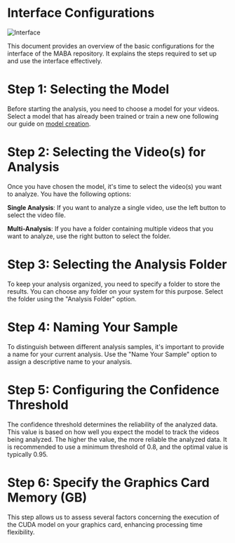 #  Interface Configurations
![Interface](https://github.com/JuarezCulau/MABA/assets/88636064/6751cc5c-3f2e-477e-9689-81ea402b6729)

This document provides an overview of the basic configurations for the interface of the MABA repository. It explains the steps required to set up and use the interface effectively.

# Step 1: Selecting the Model
Before starting the analysis, you need to choose a model for your videos. Select a model that has already been trained or train a new one following our guide on [model creation](https://github.com/JuarezCulau/MABA/blob/main/Docs/Guides/Model.md).

# Step 2: Selecting the Video(s) for Analysis

Once you have chosen the model, it's time to select the video(s) you want to analyze. You have the following options:

**Single Analysis**: If you want to analyze a single video, use the left button to select the video file.

**Multi-Analysis**: If you have a folder containing multiple videos that you want to analyze, use the right button to select the folder.

# Step 3: Selecting the Analysis Folder

To keep your analysis organized, you need to specify a folder to store the results. You can choose any folder on your system for this purpose. Select the folder using the "Analysis Folder" option.

# Step 4: Naming Your Sample

To distinguish between different analysis samples, it's important to provide a name for your current analysis. Use the "Name Your Sample" option to assign a descriptive name to your analysis.

# Step 5: Configuring the Confidence Threshold

The confidence threshold determines the reliability of the analyzed data. This value is based on how well you expect the model to track the videos being analyzed. The higher the value, the more reliable the analyzed data. It is recommended to use a minimum threshold of 0.8, and the optimal value is typically 0.95.

# Step 6: Specify the Graphics Card Memory (GB)

This step allows us to assess several factors concerning the execution of the CUDA model on your graphics card, enhancing processing time flexibility. 
